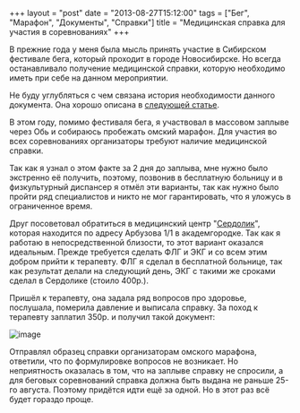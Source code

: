 +++
layout = "post"
date = "2013-08-27T15:12:00"
tags = ["Бег", "Марафон", "Документы", "Справки"]
title = "Медицинская справка для участия в соревнованиях"
+++

В прежние года у меня была мысль принять участие в Сибирском фестивале бега, который проходит в городе Новосибирске. Но всегда останавливало получение медицинской справки, которую необходимо иметь при себе на данном мероприятии.

Не буду углубляться с чем связана история необходимости данного документа. Она хорошо описана в [следующей статье](http://newrunners.ru/mag/medicinskie-spravki-dlya-zabegov/).

В этом году, помимо фестиваля бега, я участвовал в массовом заплыве через Обь и собираюсь пробежать омский марафон. Для участия во всех соревнованиях организаторы требуют наличие медицинской справки.

Так как я узнал о этом факте за 2 дня до заплыва, мне нужно было экстренно её получить, поэтому, позвонив в бесплатную больницу и в физкультурный диспансер я отмёл эти варианты, так как нужно было пройти ряд специалистов и никто не мог гарантировать, что я уложусь в ограниченное время.

Друг посоветовал обратиться в медицинский центр "[Сердолик](http://www.mcserdolik.ru/)", которая находится по адресу Арбузова 1/1 в академгородке. Так как я работаю в непосредственной близости, то этот вариант оказался идеальным. Прежде требуется сделать ФЛГ и ЭКГ и со всем этим добром прийти к терапевту. ФЛГ я сделал в бесплатной больнице, так как результат делали на следующий день, ЭКГ с такими же сроками сделал в Сердолике (стоило 400р.).

Пришёл к терапевту, она задала ряд вопросов про здоровье, послушала, померила давление и выписала справку. За поход к терапевту заплатил 350р. и получил такой документ:  

![image](../sport-medical-certificate-1.jpg)

Отправлял образец справки организаторам омского марафона, ответили, что по формулировке вопросов не возникает. Но неприятность оказалась в том, что на заплыве справку не спросили, а для беговых соревнований справка должна быть выдана не раньше 25-го августа. Поэтому придётся идти ещё за одной. Но в этот раз всё будет гораздо проще.